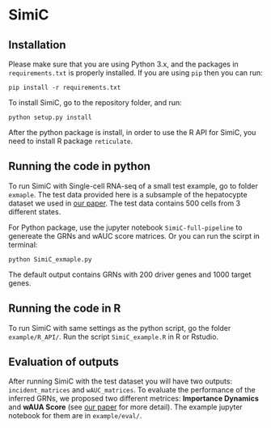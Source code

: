 # SimiC

## Installation
Please make sure that you are using Python 3.x, and the packages in `requirements.txt` is properly installed. If you are using `pip` then you can run:

```
pip install -r requirements.txt
```

To install SimiC, go to the repository folder, and run:
```
python setup.py install
```

After the python package is install, in order to use the R API for SimiC, you need to install R package `reticulate`.

## Running the code in python
To run SimiC with Single-cell RNA-seq of a small test example, go to folder `exmaple`. The test data provided here is a subsample of the hepatocypte dataset we used in [our paper](https://www.biorxiv.org/content/10.1101/2020.04.03.023002v1). The test data contains 500 cells from 3 different states.

For Python package, use the jupyter notebook `SimiC-full-pipeline` to genereate the GRNs and wAUC score matrices. Or you can run the scirpt in terminal:
```
python SimiC_exmaple.py
```
The default output contains GRNs with 200 driver genes and 1000 target genes.

## Running the code in R
To run SimiC with same settings as the python script, go the folder `example/R_API/`. Run the script `SimiC_example.R` in R or Rstudio.

## Evaluation of outputs
After running SimiC with the test dataset you will have two outputs: `incident_matrices` and `wAUC_matrices`. To evaluate the performance of the inferred GRNs, we proposed two different metrices: **Importance Dynamics** and **wAUA Score** (see [our paper](https://www.biorxiv.org/content/10.1101/2020.04.03.023002v1) for more detail). The example jupyter notebook for them are in `example/eval/`. 
